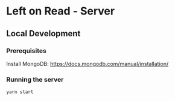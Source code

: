 # Left on Read - Server

## Local Development

### Prerequisites

Install MongoDB: https://docs.mongodb.com/manual/installation/

### Running the server

`yarn start`
